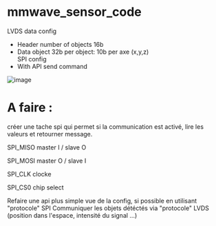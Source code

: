# mmwave_sensor_code
LVDS data config
-	Header number of objects 16b
-	Data object 32b per object: 10b per axe (x,y,z)  
SPI config
-	With API send command 

![image](https://user-images.githubusercontent.com/76617468/141648617-c2b370f7-d95a-4824-9aab-1934e385c6ba.png)

# A faire :
créer une tache spi qui permet si la communication est activé, lire les valeurs et retourner message.

SPI_MISO master I / slave O 

SPI_MOSI master O / slave I 

SPI_CLK clocke

SPI_CS0 chip select


Refaire une api plus simple vue de la config, si possible en utilisant "protocole" SPI 
Communiquer les objets détéctés via "protocole" LVDS (position dans l'espace, intensité du signal ...) 

